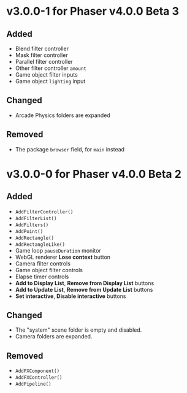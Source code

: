 v3.0.0-1 for Phaser v4.0.0 Beta 3
=================================

Added
-----

- Blend filter controller
- Mask filter controller
- Parallel filter controller
- Other filter controller `amount`
- Game object filter inputs
- Game object `lighting` input

Changed
-------

- Arcade Physics folders are expanded

Removed
-------

- The package `browser` field, for `main` instead

v3.0.0-0 for Phaser v4.0.0 Beta 2
=================================

Added
-----

- `AddFilterController()`
- `AddFilterList()`
- `AddFilters()`
- `AddPoint()`
- `AddRectangle()`
- `AddRectangleLike()`
- Game loop `pauseDuration` monitor
- WebGL renderer **Lose context** button
- Camera filter controls
- Game object filter controls
- Elapse timer controls
- **Add to Display List**, **Remove from Display List** buttons
- **Add to Update List**, **Remove from Update List** buttons
- **Set interactive**, **Disable interactive** buttons

Changed
-------

- The "system" scene folder is empty and disabled.
- Camera folders are expanded.

Removed
-------

- `AddFXComponent()`
- `AddFXController()`
- `AddPipeline()`
